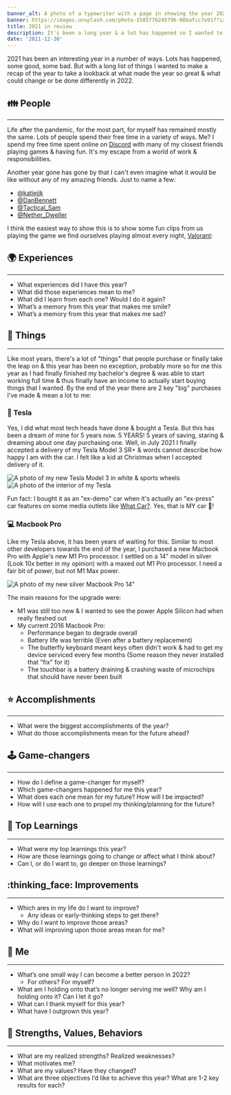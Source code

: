```yaml
---
banner_alt: A photo of a typewriter with a page in showing the year 2021 in large font
banner: https://images.unsplash.com/photo-1585776245796-00bafcc7e91f?ixlib=rb-1.2.1&ixid=MnwxMjA3fDB8MHxwaG90by1wYWdlfHx8fGVufDB8fHx8&auto=format&fit=crop&w=2670&q=80
title: 2021 in review
description: It's been a long year & a lot has happened so I wanted to recap it all
date: '2021-12-30'
---
```


2021 has been an interesting year in a number of ways. Lots has happened, some good, some bad. But with a long list of things I wanted to make a recap of the year to take a lookback at what made the year so great & what could change or be done differently in 2022.

## :family: People

---

Life after the pandemic, for the most part, for myself has remained mostly the same. Lots of people spend their free time in a variety of ways. Me? I spend my free time spent online on [Discord](https://discord.com) with many of my closest friends playing games & having fun. It's my escape from a world of work & responsibilities.

Another year gone has gone by that I can't even imagine what it would be like without any of my amazing friends. Just to name a few:

-   [@katiejjk](https://twitter.com/katiejjk)
-   [@DanBennett](https://twitter.com/DanBennett)
-   [@Tactical_Sam](https://twitter.com/Tactical_Sam)
-   [@Nether_Dweller](https://twitter.com/Nether_Dweller)

I think the easiest way to show this is to show some fun clips from us playing the game we find ourselves playing almost every night, [Valorant](https://playvalorant.com/):

<XStreamable id="37g1ib" title="WTF Katie" />
<XStreamable id="u6gr1f" title="Dance party with Katie" />
<XStreamable id="6ngns4" title="Skydiving with Raze" />
<XStreamable id="o806r3" title="What it's like to play Valorant with Katie" />
<XStreamable id="67lmnf" title="You mean here?" />

## :earth_africa: Experiences

---

-   What experiences did I have this year?
-   What did those experiences mean to me?
-   What did I learn from each one? Would I do it again?
-   What’s a memory from this year that makes me smile?
-   What’s a memory from this year that makes me sad?

## :iphone: Things

---

Like most years, there's a lot of "things" that people purchase or finally take the leap on & this year has been no exception, probably more so for me this year as I had finally finished my bachelor's degree & was able to start working full time & thus finally have an income to actually start buying things that I wanted. By the end of the year there are 2 key "big" purchases I've made & mean a lot to me:

### :car: Tesla

Yes, I did what most tech heads have done & bought a Tesla. But this has been a dream of mine for 5 years now. 5 YEARS! 5 years of saving, staring & dreaming about one day purchasing one. Well, in July 2021 I finally accepted a delivery of my Tesla Model 3 SR+ & words cannot describe how happy I am with the car. I felt like a kid at Christmas when I accepted delivery of it.

![A photo of my new Tesla Model 3 in white & sports wheels](/blog/2021_in_review/tesla.jpg 'A photo of my new Tesla Model 3 in white & sports wheels')
![A photo of the interior of my Tesla](/blog/2021_in_review/tesla_interior.jpg 'A photo of the interior of my Tesla')

Fun fact: I bought it as an "ex-demo" car when it's actually an "ex-press" car features on some media outlets like [What Car?](https://www.youtube.com/watch?v=kHw3bfydrLM). Yes, that is MY car :exploding_head:!

### :computer: Macbook Pro

Like my Tesla above, it has been years of waiting for this. Similar to most other developers towards the end of the year, I purchased a new Macbook Pro with Apple's new M1 Pro processor. I settled on a 14" model in silver (Look 10x better in my opinion) with a maxed out M1 Pro processor. I need a fair bit of power, but not M1 Max power.

![A photo of my new silver Macbook Pro 14"](/blog/2021_in_review/macbook.jpg 'A photo of my new silver Macbook Pro 14"')

The main reasons for the upgrade were:

-   M1 was still too new & I wanted to see the power Apple Silicon had when really fleshed out
-   My current 2016 Macbook Pro:
    -   Performance began to degrade overall
    -   Battery life was terrible (Even after a battery replacement)
    -   The butterfly keyboard meant keys often didn't work & had to get my device serviced every few months (Some reason they never installed that "fix" for it)
    -   The touchbar is a battery draining & crashing waste of microchips that should have never been built

## :star: Accomplishments

---

-   What were the biggest accomplishments of the year?
-   What do those accomplishments mean for the future ahead?

## :joystick: Game-changers

---

-   How do I define a game-changer for myself?
-   Which game-changers happened for me this year?
-   What does each one mean for my future? How will I be impacted?
-   How will I use each one to propel my thinking/planning for the future?

## :book: Top Learnings

---

-   What were my top learnings this year?
-   How are those learnings going to change or affect what I think about?
-   Can I, or do I want to, go deeper on those learnings?

## :thinking_face: Improvements

---

-   Which ares in my life do I want to improve?
    -   Any ideas or early-thinking steps to get there?
-   Why do I want to improve those areas?
-   What will improving upon those areas mean for me?

## :wave: Me

---

-   What’s one small way I can become a better person in 2022?
    -   For others? For myself?
-   What am I holding onto that’s no longer serving me well? Why am I holding onto it? Can I let it go?
-   What can I thank myself for this year?
-   What have I outgrown this year?

## :muscle: Strengths, Values, Behaviors

---

-   What are my realized strengths? Realized weaknesses?
-   What motivates me?
-   What are my values? Have they changed?
-   What are three objectives I’d like to achieve this year? What are 1-2 key results for each?
